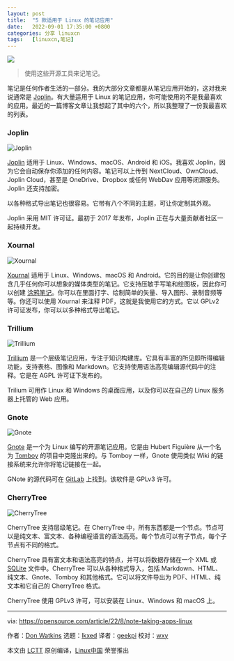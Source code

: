 ```yaml
---
layout: post
title:	"5 款适用于 Linux 的笔记应用"
date:	2022-09-01 17:35:00 +0800 
categories:	分享 linuxcn 
tags:	[linuxcn,笔记]
---
```



![](/Asserts/Images//attachment/album/202209/01/173456nfc42fnqkiwfkh90.jpg)



> 
> 使用这些开源工具来记笔记。
> 
> 
> 


笔记是任何作者生活的一部分。我的大部分文章都是从笔记应用开始的，这对我来说通常是 [Joplin](https://opensource.com/article/21/1/notes-joplin)。有大量适用于 Linux 的笔记应用，你可能使用的不是我最喜欢的应用。最近的一篇博客文章让我想起了其中的六个，所以我整理了一份我最喜欢的列表。


### Joplin


![Joplin](/Asserts/Images//attachment/album/202209/01/173500gygrfela3hyccz2c.png)


[Joplin](https://joplinapp.org/) 适用于 Linux、Windows、macOS、Android 和 iOS。我喜欢 Joplin，因为它会自动保存你添加的任何内容。笔记可以上传到 NextCloud、OwnCloud、Joplin Cloud，甚至是 OneDrive、Dropbox 或任何 WebDav 应用等闭源服务。Joplin 还支持加密。


以各种格式导出笔记也很容易。它带有八个不同的主题，可让你定制其外观。


Joplin 采用 MIT 许可证。最初于 2017 年发布，Joplin 正在与大量贡献者社区一起持续开发。


### Xournal


![Xournal](/Asserts/Images//attachment/album/202209/01/173500jsigi6gqgmdwnoap.png)


[Xournal](https://xournalpp.github.io/) 适用于 Linux、Windows、macOS 和 Android。它的目的是让你创建包含几乎任何你可以想象的媒体类型的笔记。它支持压敏手写笔和绘图板，因此你可以创建 [涂鸦笔记](https://opensource.com/article/22/6/open-source-sketchnotes)。你可以在里面打字、绘制简单的矢量、导入图形、录制音频等等。你还可以使用 Xournal 来注释 PDF，这就是我使用它的方式。它以 GPLv2 许可证发布，你可以以多种格式导出笔记。


### Trillium


![Trillium](/Asserts/Images//attachment/album/202209/01/173501u986lfd1fsp3pdc9.png)


[Trillium](https://github.com/zadam/trilium) 是一个层级笔记应用，专注于知识构建库。它具有丰富的所见即所得编辑功能，支持表格、图像和 Markdown。它支持使用语法高亮编辑源代码中的注释。它是在 AGPL 许可证下发布的。


Trilium 可用作 Linux 和 Windows 的桌面应用，以及你可以在自己的 Linux 服务器上托管的 Web 应用。


### Gnote


![Gnote](/Asserts/Images//attachment/album/202209/01/173501xp0hil2j22z5z80e.png)


[Gnote](https://wiki.gnome.org/Apps/Gnote) 是一个为 Linux 编写的开源笔记应用。它是由 Hubert Figuière 从一个名为 [Tomboy](https://wiki.gnome.org/Apps/Tomboy) 的项目中克隆出来的。与 Tomboy 一样，Gnote 使用类似 Wiki 的链接系统来允许你将笔记链接在一起。


GNote 的源代码可在 [GitLab](https://gitlab.gnome.org/GNOME/gnote) 上找到。该软件是 GPLv3 许可。


### CherryTree


![CherryTree](/Asserts/Images//attachment/album/202209/01/173502bdbg4qqqzdbcqdee.png)


CherryTree 支持层级笔记。在 CherryTree 中，所有东西都是一个节点。节点可以是纯文本、富文本、各种编程语言的语法高亮。每个节点可以有子节点，每个子节点有不同的格式。


CherryTree 具有富文本和语法高亮的特点，并可以将数据存储在一个 XML 或 [SQLite](https://opensource.com/article/21/2/sqlite3-cheat-sheet) 文件中。CherryTree 可以从各种格式导入，包括 Markdown、HTML、纯文本、Gnote、Tomboy 和其他格式。它可以将文件导出为 PDF、HTML、纯文本和它自己的 CherryTree 格式。


CherryTree 使用 GPLv3 许可，可以安装在 Linux、Windows 和 macOS 上。




---


via: <https://opensource.com/article/22/8/note-taking-apps-linux>


作者：[Don Watkins](https://opensource.com/users/don-watkins) 选题：[lkxed](https://github.com/lkxed) 译者：[geekpi](https://github.com/geekpi) 校对：[wxy](https://github.com/wxy)


本文由 [LCTT](https://github.com/LCTT/TranslateProject) 原创编译，[Linux中国](https://linux.cn/) 荣誉推出
